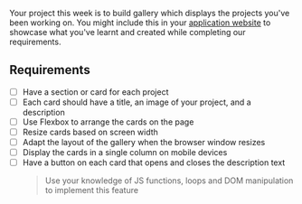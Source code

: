 Your project this week is to build gallery which displays the projects you've been working on. You might include this in your [application website](../../website/project) to showcase what you've learnt and created while completing our requirements.

## Requirements

- [ ] Have a section or card for each project
- [ ] Each card should have a title, an image of your project, and a description
- [ ] Use Flexbox to arrange the cards on the page
- [ ] Resize cards based on screen width
- [ ] Adapt the layout of the gallery when the browser window resizes
- [ ] Display the cards in a single column on mobile devices
- [ ] Have a button on each card that opens and closes the description text
  > Use your knowledge of JS functions, loops and DOM manipulation to implement this feature
